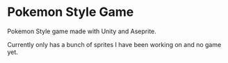 # Pokemon Style Game
 Pokemon Style game made with Unity and Aseprite.

Currently only has a bunch of sprites I have been working on and no game yet.
